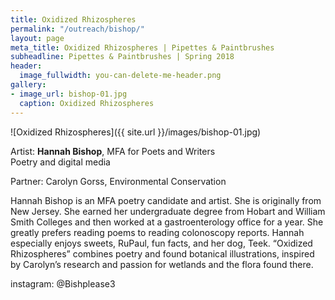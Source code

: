 ```yaml
---
title: Oxidized Rhizospheres
permalink: "/outreach/bishop/"
layout: page
meta_title: Oxidized Rhizospheres | Pipettes & Paintbrushes
subheadline: Pipettes & Paintbrushes | Spring 2018
header:
  image_fullwidth: you-can-delete-me-header.png
gallery:
- image_url: bishop-01.jpg
  caption: Oxidized Rhizospheres
---
```


![Oxidized Rhizospheres]({{ site.url }}/images/bishop-01.jpg)

Artist: **Hannah Bishop**, MFA for Poets and Writers<br>
Poetry and digital media

Partner: Carolyn Gorss, Environmental Conservation

Hannah Bishop is an MFA poetry candidate and artist. She is originally from New Jersey. She earned her undergraduate degree from Hobart and William Smith Colleges and then worked at a gastroenterology office for a year. She greatly prefers reading poems to reading colonoscopy reports. Hannah especially enjoys sweets, RuPaul, fun facts, and her dog, Teek.
“Oxidized Rhizospheres” combines poetry and found botanical illustrations, inspired by Carolyn’s research and passion for wetlands and the flora found there.

instagram: @Bishplease3
